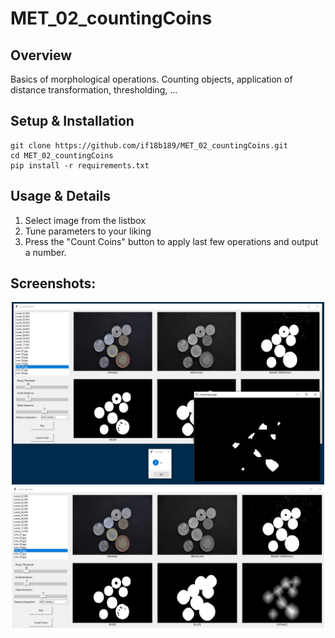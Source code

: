 # MET_02_countingCoins

## Overview

Basics of morphological operations. Counting objects, application of distance transformation, thresholding, ...

## Setup & Installation

```
git clone https://github.com/if18b189/MET_02_countingCoins.git
cd MET_02_countingCoins
pip install -r requirements.txt
```

## Usage & Details

1. Select image from the listbox
2. Tune parameters to your liking
3. Press the "Count Coins" button to apply last few operations and output a number.

## Screenshots:

<p align="center">
    <img src="https://github.com/if18b189/MET_02_countingCoins/blob/master/screenshots/screenshot.PNG" width="500" />
    <img src="https://github.com/if18b189/MET_02_countingCoins/blob/master/screenshots/screenshot2.PNG" width="500" />
</p>